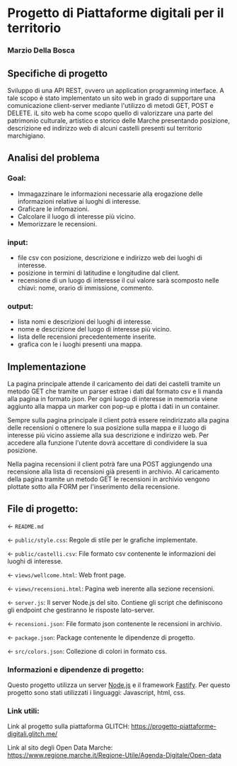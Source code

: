 # Progetto di Piattaforme digitali per il territorio
### Marzio Della Bosca


## Specifiche di progetto

Sviluppo di una API REST, ovvero un application programming interface. A tale scopo è stato implementato un sito web in grado di supportare una comunicazione 
client-server mediante l'utilizzo di metodi GET, POST e DELETE. iL sito web ha come scopo quello di valorizzare una parte del patrimonio culturale, artistico e
storico delle Marche presentando posizione, descrizione ed indirizzo web di alcuni castelli presenti sul territorio marchigiano.

## Analisi del problema

### Goal:
- Immagazzinare le informazioni necessarie alla erogazione delle informazioni relative ai luoghi di interesse.
- Graficare le infomazioni.
- Calcolare il luogo di interesse più vicino.
- Memorizzare le recensioni.

### input:
- file csv con posizione, descrizione e indirizzo web dei luoghi di interesse.
- posizione in termini di latitudine e longitudine dal client.
- recensione di un luogo di interesse il cui valore sarà scomposto nelle chiavi: nome, orario di immissione, commento.

### output:
- lista nomi e descrizioni dei luoghi di interesse.
- nome e descrizione del luogo di interesse più vicino.
- lista delle recensioni precedentemente inserite.
- grafica con le i luoghi presenti una mappa.

## Implementazione

La pagina principale attende il caricamento dei dati dei castelli tramite un metodo GET che tramite un parser estrae i dati dal formato csv e li manda alla pagina in formato json. Per ogni luogo di interesse in memoria viene aggiunto alla mappa un marker con pop-up e plotta i dati in un container. 

Sempre sulla pagina principale il client potrà essere reindirizzato alla pagina delle recensioni o ottenere lo sua posizione sulla mappa e il luogo di interesse più vicino assieme alla sua descrizione e indirizzo web. Per accedere alla funzione l'utente dovrà accettare di condividere la sua posizione.

Nella pagina recensioni il client potrà fare una POST aggiungendo una recensione alla lista di recensioni già presenti in archivio. Al caricamento della pagina tramite un metodo GET le recensioni in archivio vengono plottate sotto alla FORM per l'inserimento della recensione.

## File di progetto:

← `README.md`

← `public/style.css`: Regole di stile per le grafiche implementate.

← `public/castelli.csv`: File formato csv contenente le informazioni dei luoghi di interesse.

← `views/wellcome.html`: Web front page.

← `views/recensioni.html`: Pagina web inerente alla sezione recensioni.

← `server.js`: Il server Node.js del sito. Contiene gli script che definiscono gli endpoint che gestiranno le risposte lato-server.

← `recensioni.json`: File formato json contenente le recensioni in archivio.

← `package.json`: Package contenente le dipendenze di progetto.

← `src/colors.json`: Collezione di colori in formato css.

### Informazioni e dipendenze di progetto:
Questo progetto utilizza un server [Node.js](https://nodejs.org/en/about/) e il framework [Fastify](https://www.fastify.io/).
Per questo progetto sono stati utilizzati i linguaggi: Javascript, html, css.

### Link utili: 

Link al progetto sulla piattaforma GLITCH:  https://progetto-piattaforme-digitali.glitch.me/

Link al sito degli Open Data Marche:        https://www.regione.marche.it/Regione-Utile/Agenda-Digitale/Open-data



